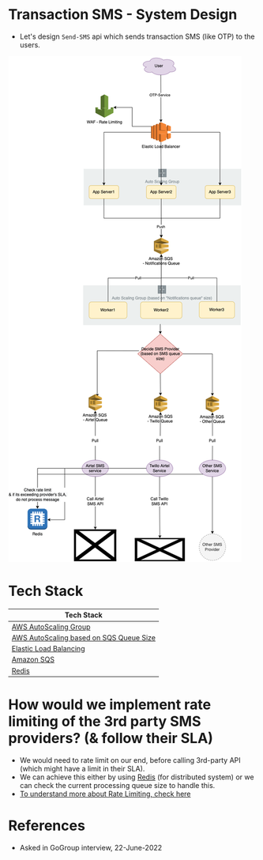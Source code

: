 
# Transaction SMS - System Design
- Let's design `Send-SMS` api which sends transaction SMS (like OTP) to the users.

![](Transaction-SMS-API-Design.drawio.png)

# Tech Stack

| Tech Stack                                                                                                                             |
|----------------------------------------------------------------------------------------------------------------------------------------|
| [AWS AutoScaling Group](../../2_AWSComponents/3_ComputeServices/AmazonEC2/AutoScalingGroup/Readme.md)                                  |
| [AWS AutoScaling based on SQS Queue Size](../../2_AWSComponents/3_ComputeServices/AmazonEC2/AutoScalingGroup/SQSBasedScalingPolicy.md) |
| [Elastic Load Balancing](../../2_AWSComponents/1_NetworkingAndContentDelivery/2_ApplicationNetworking/ElasticLoadBalancer/Readme.md)   |
| [Amazon SQS](../../2_AWSComponents/5_MessageBrokerServices/AmazonSQS/Readme.md)                                                        |
| [Redis](../../1_HLDDesignComponents/3_DatabaseComponents/In-Memory-DB/Redis/Readme.md)                                              |

# How would we implement rate limiting of the 3rd party SMS providers? (& follow their SLA)
- We would need to rate limit on our end, before calling 3rd-party API (which might have a limit in their SLA).
- We can achieve this either by using [Redis](../../1_HLDDesignComponents/3_DatabaseComponents/In-Memory-DB/Redis/Readme.md) (for distributed system) or we can check the current processing queue size to handle this.
- [To understand more about Rate Limiting, check here](../RateLimiterAPI/Readme.md)

# References
- Asked in GoGroup interview, 22-June-2022